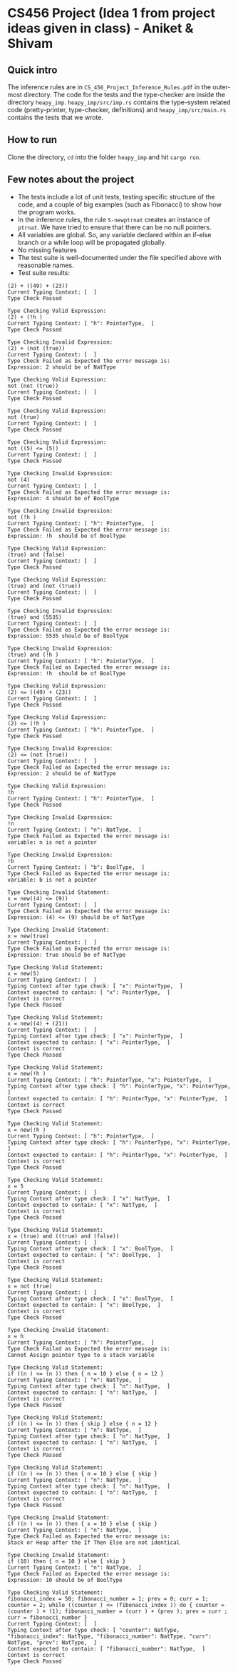 # CS456 Project (Idea 1 from project ideas given in class) - Aniket & Shivam

## Quick intro
The inference rules are in `CS_456_Project_Inference_Rules.pdf` in the outer-most directory. The code for the tests and the type-checker are inside the directory `heapy_imp`. `heapy_imp/src/imp.rs` contains the type-system related code (pretty-printer, type-checker, definitions) and `heapy_imp/src/main.rs` contains the tests that we wrote.

## How to run
Clone the directory, `cd` into the folder `heapy_imp` and hit `cargo run`.

## Few notes about the project
* The tests include a lot of unit tests, testing specific structure of the code, and a couple of big examples (such as Fibonacci) to show how the program works.
* In the inference rules, the rule `S-newptrnat` creates an instance of `ptrnat`. We have tried to ensure that there can be no null pointers.
* All variables are global. So, any variable declared within an if-else branch or a while loop will be propagated globally.
* No missing features
* The test suite is well-documented under the file specified above with reasonable names.
* Test suite results:
```Type Checking Valid Expression: 
(2) + ((49) + (23))
Current Typing Context: [  ]
Type Check Passed

Type Checking Valid Expression: 
(2) + (!h )
Current Typing Context: [ "h": PointerType,  ]
Type Check Passed

Type Checking Invalid Expression: 
(2) + (not (true))
Current Typing Context: [  ]
Type Check Failed as Expected the error message is:
Expression: 2 should be of NatType

Type Checking Valid Expression: 
not (not (true))
Current Typing Context: [  ]
Type Check Passed

Type Checking Valid Expression: 
not (true)
Current Typing Context: [  ]
Type Check Passed

Type Checking Valid Expression: 
not ((5) <= (5))
Current Typing Context: [  ]
Type Check Passed

Type Checking Invalid Expression: 
not (4)
Current Typing Context: [  ]
Type Check Failed as Expected the error message is:
Expression: 4 should be of BoolType

Type Checking Invalid Expression: 
not (!h )
Current Typing Context: [ "h": PointerType,  ]
Type Check Failed as Expected the error message is:
Expression: !h  should be of BoolType

Type Checking Valid Expression: 
(true) and (false)
Current Typing Context: [  ]
Type Check Passed

Type Checking Valid Expression: 
(true) and (not (true))
Current Typing Context: [  ]
Type Check Passed

Type Checking Invalid Expression: 
(true) and (5535)
Current Typing Context: [  ]
Type Check Failed as Expected the error message is:
Expression: 5535 should be of BoolType

Type Checking Invalid Expression: 
(true) and (!h )
Current Typing Context: [ "h": PointerType,  ]
Type Check Failed as Expected the error message is:
Expression: !h  should be of BoolType

Type Checking Valid Expression: 
(2) <= ((49) + (23))
Current Typing Context: [  ]
Type Check Passed

Type Checking Valid Expression: 
(2) <= (!h )
Current Typing Context: [ "h": PointerType,  ]
Type Check Passed

Type Checking Invalid Expression: 
(2) <= (not (true))
Current Typing Context: [  ]
Type Check Failed as Expected the error message is:
Expression: 2 should be of NatType

Type Checking Valid Expression: 
!h 
Current Typing Context: [ "h": PointerType,  ]
Type Check Passed

Type Checking Invalid Expression: 
!n 
Current Typing Context: [ "n": NatType,  ]
Type Check Failed as Expected the error message is:
variable: n is not a pointer

Type Checking Invalid Expression: 
!b 
Current Typing Context: [ "b": BoolType,  ]
Type Check Failed as Expected the error message is:
variable: b is not a pointer

Type Checking Invalid Statement: 
x = new((4) <= (9))
Current Typing Context: [  ]
Type Check Failed as Expected the error message is:
Expression: (4) <= (9) should be of NatType

Type Checking Invalid Statement: 
x = new(true)
Current Typing Context: [  ]
Type Check Failed as Expected the error message is:
Expression: true should be of NatType

Type Checking Valid Statement: 
x = new(5)
Current Typing Context: [  ]
Typing Context after type check: [ "x": PointerType,  ]
Context expected to contain: [ "x": PointerType,  ]
Context is correct
Type Check Passed

Type Checking Valid Statement: 
x = new((4) + (21))
Current Typing Context: [  ]
Typing Context after type check: [ "x": PointerType,  ]
Context expected to contain: [ "x": PointerType,  ]
Context is correct
Type Check Passed

Type Checking Valid Statement: 
x = new(!h )
Current Typing Context: [ "h": PointerType, "x": PointerType,  ]
Typing Context after type check: [ "h": PointerType, "x": PointerType,  ]
Context expected to contain: [ "h": PointerType, "x": PointerType,  ]
Context is correct
Type Check Passed

Type Checking Valid Statement: 
x = new(!h )
Current Typing Context: [ "h": PointerType,  ]
Typing Context after type check: [ "h": PointerType, "x": PointerType,  ]
Context expected to contain: [ "h": PointerType, "x": PointerType,  ]
Context is correct
Type Check Passed

Type Checking Valid Statement: 
x = 5
Current Typing Context: [  ]
Typing Context after type check: [ "x": NatType,  ]
Context expected to contain: [ "x": NatType,  ]
Context is correct
Type Check Passed

Type Checking Valid Statement: 
x = (true) and ((true) and (false))
Current Typing Context: [  ]
Typing Context after type check: [ "x": BoolType,  ]
Context expected to contain: [ "x": BoolType,  ]
Context is correct
Type Check Passed

Type Checking Valid Statement: 
x = not (true)
Current Typing Context: [  ]
Typing Context after type check: [ "x": BoolType,  ]
Context expected to contain: [ "x": BoolType,  ]
Context is correct
Type Check Passed

Type Checking Invalid Statement: 
x = h 
Current Typing Context: [ "h": PointerType,  ]
Type Check Failed as Expected the error message is:
Cannot Assign pointer type to a stack variable

Type Checking Valid Statement: 
if ((n ) <= (n )) then { n = 10 } else { n = 12 }
Current Typing Context: [ "n": NatType,  ]
Typing Context after type check: [ "n": NatType,  ]
Context expected to contain: [ "n": NatType,  ]
Context is correct
Type Check Passed

Type Checking Valid Statement: 
if ((n ) <= (n )) then { skip } else { n = 12 }
Current Typing Context: [ "n": NatType,  ]
Typing Context after type check: [ "n": NatType,  ]
Context expected to contain: [ "n": NatType,  ]
Context is correct
Type Check Passed

Type Checking Valid Statement: 
if ((n ) <= (n )) then { n = 10 } else { skip }
Current Typing Context: [ "n": NatType,  ]
Typing Context after type check: [ "n": NatType,  ]
Context expected to contain: [ "n": NatType,  ]
Context is correct
Type Check Passed

Type Checking Invalid Statement: 
if ((n ) <= (n )) then { x = 10 } else { skip }
Current Typing Context: [ "n": NatType,  ]
Type Check Failed as Expected the error message is:
Stack or Heap after the If Then Else are not identical

Type Checking Invalid Statement: 
if (10) then { n = 10 } else { skip }
Current Typing Context: [ "n": NatType,  ]
Type Check Failed as Expected the error message is:
Expression: 10 should be of BoolType

Type Checking Valid Statement: 
fibonacci_index = 50; fibonacci_number = 1; prev = 0; curr = 1; counter = 2; while ((counter ) <= (fibonacci_index )) do { counter = (counter ) + (1); fibonacci_number = (curr ) + (prev ); prev = curr ; curr = fibonacci_number }
Current Typing Context: [  ]
Typing Context after type check: [ "counter": NatType, "fibonacci_index": NatType, "fibonacci_number": NatType, "curr": NatType, "prev": NatType,  ]
Context expected to contain: [ "fibonacci_number": NatType,  ]
Context is correct
Type Check Passed
